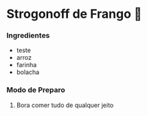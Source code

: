 # Strogonoff de Frango 🐔

### Ingredientes

 - teste
 - arroz
 - farinha
 - bolacha

 ### Modo de Preparo
 1. Bora comer tudo de qualquer jeito



